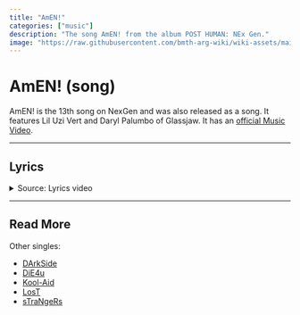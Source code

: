 ```yaml
---
title: "AmEN!"
categories: ["music"]
description: "The song AmEN! from the album POST HUMAN: NEx Gen."
image: "https://raw.githubusercontent.com/bmth-arg-wiki/wiki-assets/main/music/ph2/album_cover_300.png"
---
```

# AmEN! (song)

AmEN! is the 13th song on NexGen and was also released as a song. It features Lil Uzi Vert and Daryl 
Palumbo of Glassjaw. It has an [official Music Video](https://www.youtube.com/watch?v=2TjcPpasesA).

***

## Lyrics

<details class="lyrics">
<summary>Source: Lyrics video</summary>

> I hope you have fun
> Rotting in hell!
> Swim the witch
> Slay the infidel!
> (Suck a dick heretic!)
> I hate you!
> & I’d like to see you
> Burn, burn, burn!
> 
> So tell all your friends
> This is the end of everything!
> Too late to repent
> The wicked will reap what
> they sow!
> We will sanctify!
> (Rise my brethren)
> Purify!
> (Purge out the sin)
> Rejoice in their sorrow and sing!
> All hail nex gen!
> Can I get an amen?
> 
> Somebody call the exorcist!
> This is Hersey,
> The child is possessed!
> (Subjugate the apostate!)
> Don’t you know
> you’re so six six sick!
> 
> Yeah,
> You fanatics
> Prey on me
> Hate on me
> Patiently waiting
> To watch me bleed
> Get your head from out of my ass
> Got me feeling like a human centipede
> Just let me breathe
> Stay the fuck away from me
> I don’t really want me
> As my own enemy
> 
> So tell all your friends
> This is the end of everything!
> Too late to repent
> We’ll bathe in the blood of the damned
> We will sanctify!
> (Rise my brethren)
> Purify!
> (Purge out the sin)
> Rejoice in their sorrow and sing
> All hail nex gen!
> Can I get an amen?
> 
> Just let me suffer
> (Just let me breathe)
> Just let me suffer
> (Suffer in peace)
> Just let me suffer
> (Just let me breathe)
> Oh Just let me...
> Just let me suffer!
> Just let me breathe!
> Just let me suffer!
> Suffer in peace!
> (I’m about to lose control)
> Fallen from grace
> Corrupted our faith
> Foul renegade
> (I’m about to lose control)
> Thou will be done!
> Til kingdom come!
> No absolution!
> 
> So tell all your friends
> This is the end of everything
> Too late to repent
> The wicked will reap what they sow! 
> We will sanctify!
> (Rise my brethren)
> Purify!
> (Purge out the sin)
> Rejoice in their sorrow and sing
> All hail nex gen!
> Can I get an amen?
> 
> I execute judgment on you!
> You wicked demon!
> You burn in hell!
> You burn in hell!
> It’s over!

</details>

***

## Read More

Other singles:

- [DArkSide](song-darkside)
- [DiE4u](song-die4u)
- [Kool-Aid](song-koolaid)
- [LosT](song-lost)
- [sTraNgeRs](song-strangers)